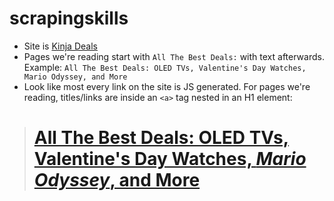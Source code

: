 # scrapingskills
- Site is [Kinja Deals](https://deals.kinja.com)
- Pages we're reading start with `All The Best Deals:` with text afterwards. Example: `All The Best Deals: OLED TVs, Valentine's Day Watches, Mario Odyssey, and More`
- Look like most every link on the site is JS generated. For pages we're reading, titles/links are inside an `<a>` tag nested in an H1 element:
> <h1 class="headline entry-title js_entry-title"><a onclick="window.ga('send', 'event', 'Kinja Deals click', 'position 5', 'https:\/\/deals.kinja.com\/all-the-best-deals-1822529788', {metric23: 1});" href="https://deals.kinja.com/all-the-best-deals-1822529788" class="js_entry-link">All The Best Deals: OLED TVs, Valentine&#39;s Day Watches, <i>Mario Odyssey</i>, and More</a></h1>
